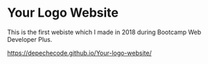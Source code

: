 # Your Logo Website

This is the first webiste which I made in 2018 during Bootcamp Web Developer Plus.

https://depechecode.github.io/Your-logo-website/ 
